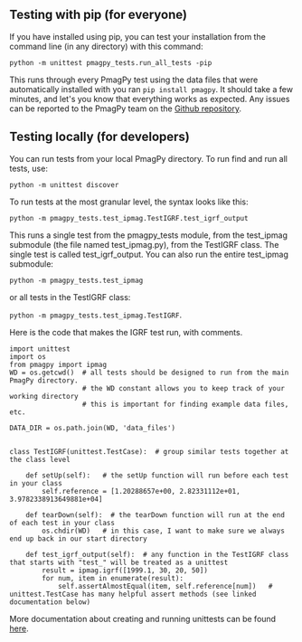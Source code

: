 ## Testing with pip (for everyone)

If you have installed using pip, you can test your installation from the command line (in any directory) with this command:

`python -m unittest pmagpy_tests.run_all_tests -pip`

This runs through every PmagPy test using the data files that were automatically installed with you ran `pip install pmagpy`.  It should take a few minutes, and let's you know that everything works as expected.  Any issues can be reported to the PmagPy team on the [Github repository](https://github.com/PmagPy/PmagPy/issues).


## Testing locally (for developers)

You can run tests from your local PmagPy directory.  To run find and run all tests, use:

`python -m unittest discover`

To run tests at the most granular level, the syntax looks like this:

`python -m pmagpy_tests.test_ipmag.TestIGRF.test_igrf_output`

This runs a single test from the pmagpy\_tests module, from the test\_ipmag submodule (the file named test\_ipmag.py), from the TestIGRF class.  The single test is called test\_igrf\_output.  You can also run the entire test\_ipmag submodule:

`python -m pmagpy_tests.test_ipmag`

or all tests in the TestIGRF class:

`python -m pmagpy_tests.test_ipmag.TestIGRF`.

Here is the code that makes the IGRF test run, with comments.

    import unittest
    import os
    from pmagpy import ipmag
    WD = os.getcwd()  # all tests should be designed to run from the main PmagPy directory.
                      # the WD constant allows you to keep track of your working directory
                      # this is important for finding example data files, etc.

    DATA_DIR = os.path.join(WD, 'data_files')


    class TestIGRF(unittest.TestCase):  # group similar tests together at the class level

        def setUp(self):   # the setUp function will run before each test in your class
            self.reference = [1.20288657e+00, 2.82331112e+01, 3.9782338913649881e+04]

        def tearDown(self):  # the tearDown function will run at the end of each test in your class
            os.chdir(WD)   # in this case, I want to make sure we always end up back in our start directory

        def test_igrf_output(self):  # any function in the TestIGRF class that starts with "test_" will be treated as a unittest
            result = ipmag.igrf([1999.1, 30, 20, 50])
            for num, item in enumerate(result):
                self.assertAlmostEqual(item, self.reference[num])   # unittest.TestCase has many helpful assert methods (see linked documentation below)



More documentation about creating and running unittests can be found [here](https://docs.python.org/2/library/unittest.html).
